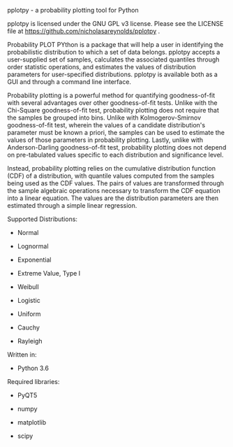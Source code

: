 pplotpy - a probability plotting tool for Python

pplotpy is licensed under the GNU GPL v3 license.  Please see the LICENSE file at https://github.com/nicholasareynolds/pplotpy .

Probability PLOT PYthon is a package that will help a user in identifying the probabilistic distribution to which a set of data belongs.  pplotpy accepts a user-supplied set of samples, calculates the associated quantiles through order statistic operations, and estimates the values of distribution parameters for user-specified distributions. pplotpy is available both as a GUI and through a command line interface.

Probability plotting is a powerful method for quantifying goodness-of-fit with several advantages over other goodness-of-fit tests.  Unlike with the Chi-Square goodness-of-fit test, probability plotting does not require that the samples be grouped into bins.  Unlike with Kolmogerov-Smirnov goodness-of-fit test, wherein the values of a candidate distribution's parameter must be known a priori, the samples can be used to estimate the values of those parameters in probability plotting.  Lastly, unlike with Anderson-Darling goodness-of-fit test, probability plotting does not depend on pre-tabulated values specific to each distribution and significance level.  

Instead, probability plotting relies on the cumulative distribution function (CDF) of a distribution, with quantile values computed from the samples being used as the CDF values.  The pairs of values are transformed through the sample algebraic operations necessary to transform the CDF equation into a linear equation.  The values are the distribution parameters are then estimated through a simple linear regression.

Supported Distributions:
- Normal

- Lognormal

- Exponential

- Extreme Value, Type I

- Weibull

- Logistic

- Uniform

- Cauchy

- Rayleigh

Written in:
- Python 3.6

Required libraries:

- PyQT5

- numpy

- matplotlib

- scipy
